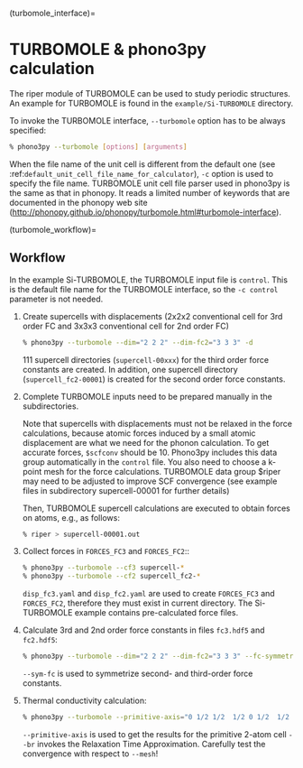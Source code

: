 (turbomole_interface)=
# TURBOMOLE & phono3py calculation

The riper module of TURBOMOLE can be used to study periodic structures.
An example for TURBOMOLE is found in the `example/Si-TURBOMOLE` directory.

To invoke the TURBOMOLE interface, `--turbomole` option has to be always
specified:

```bash
% phono3py --turbomole [options] [arguments]
```

When the file name of the unit cell is different from the default one
(see :ref:`default_unit_cell_file_name_for_calculator`), `-c` option
is used to specify the file name. TURBOMOLE unit cell file parser used in
phono3py is the same as that in phonopy. It reads a limited number of
keywords that are documented in the phonopy web site
(http://phonopy.github.io/phonopy/turbomole.html#turbomole-interface).

(turbomole_workflow)=
## Workflow

In the example Si-TURBOMOLE, the TURBOMOLE input file is `control`.
This is the default file name for the TURBOMOLE interface,
so the `-c control` parameter is not needed.

1) Create supercells with displacements (2x2x2 conventional cell for
   3rd order FC and 3x3x3 conventional cell for 2nd order FC)

   ```bash
   % phono3py --turbomole --dim="2 2 2" --dim-fc2="3 3 3" -d
   ```

   111 supercell directories (`supercell-00xxx`) for the third order
   force constants are created. In addition, one supercell directory
   (`supercell_fc2-00001`) is created for the second order
   force constants.

2) Complete TURBOMOLE inputs need to be prepared manually in the subdirectories.

   Note that supercells with displacements must not be relaxed in the
   force calculations, because atomic forces induced by a small atomic
   displacement are what we need for the phonon calculation. To get accurate
   forces, `$scfconv` should be 10. Phono3py includes this data group automatically
   in the `control` file. You also need to choose a k-point mesh for the force
   calculations. TURBOMOLE data group $riper may need to be adjusted to improve
   SCF convergence (see example files in subdirectory supercell-00001 for
   further details)

   Then, TURBOMOLE supercell calculations are executed to obtain forces on
   atoms, e.g., as follows:

   ```bash
   % riper > supercell-00001.out
   ```

3) Collect forces in `FORCES_FC3` and `FORCES_FC2`::

   ```bash
   % phono3py --turbomole --cf3 supercell-*
   % phono3py --turbomole --cf2 supercell_fc2-*
   ```

   `disp_fc3.yaml` and `disp_fc2.yaml` are used to create `FORCES_FC3` and
   `FORCES_FC2`, therefore they must exist in current directory. The Si-TURBOMOLE
   example contains pre-calculated force files.

4) Calculate 3rd and 2nd order force constants in files `fc3.hdf5` and `fc2.hdf5`:

   ```bash
   % phono3py --turbomole --dim="2 2 2" --dim-fc2="3 3 3" --fc-symmetry
   ```

   `--sym-fc` is used to symmetrize second- and third-order force constants.

5) Thermal conductivity calculation:

   ```bash
   % phono3py --turbomole --primitive-axis="0 1/2 1/2  1/2 0 1/2  1/2 1/2 0" --fc3 --fc2 --dim="2 2 2" --dim-fc2="3 3 3" --mesh="20 20 20" --br
   ```

   `--primitive-axis` is used to get the results for the primitive 2-atom cell
   `--br` invokes the Relaxation Time Approximation.
   Carefully test the convergence with respect to `--mesh`!
